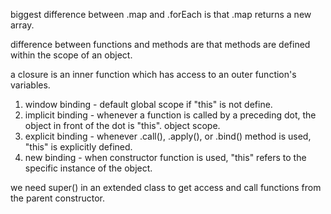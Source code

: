 biggest difference between .map and .forEach is that .map returns a new array.

difference between functions and methods are that methods are defined within the scope of an object.

a closure is an inner function which has access to an outer function's variables.

1. window binding - default global scope if "this" is not define.
2. implicit binding - whenever a function is called by a preceding dot, the object in front of the dot is "this". object scope.
3. explicit binding - whenever .call(), .apply(), or .bind() method is used, "this" is explicitly defined.
4. new binding - when constructor function is used, "this" refers to the specific instance of the object.

we need super() in an extended class to get access and call functions from the parent constructor.
